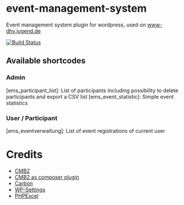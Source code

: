 event-management-system
=======================

Event management system plugin for wordpress, used on www-dhv.jugend.de

[![Build Status](https://travis-ci.org/SchwarzwaldFalke/event_management_system.svg?branch=master)](https://travis-ci.org/SchwarzwaldFalke/event_management_system)

## Available shortcodes

### Admin
[ems_participant_list]: List of participants including possibility to delete participants and export a CSV list
[ems_event_statistic]: Simple event statistics

### User / Participant
[ems_eventverwaltung]: List of event registrations of current user
 
 
# Credits
* [CMB2](https://github.com/CMB2/CMB2)
* [CMB2 as composer plugin](https://salferrarello.com/cmb2-composer-dependency/)
* [Carbon](https://github.com/briannesbitt/carbon)
* [WP-Settings](https://github.com/tareq1988/wordpress-settings-api-class)
* [PHPExcel](https://github.com/PHPOffice/PHPExcel)